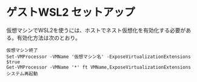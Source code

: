 # ゲストWSL2 セットアップ

仮想マシンでWSL2を使うには、ホストでネスト仮想化を有効化する必要がある。有効化方法は次のとおり。

    仮想マシン終了
    Set-VMProcessor -VMName '仮想マシン名' -ExposeVirtualizationExtensions $true
    Get-VMProcessor -VMName '*' ft VMName,ExposeVirtualizationExtensions
    システム再起動
